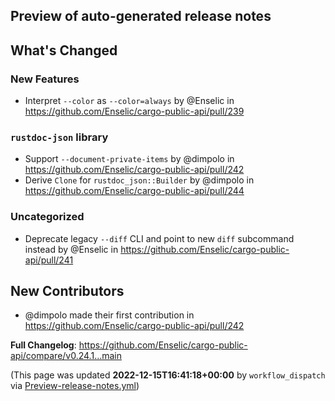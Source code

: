## Preview of auto-generated release notes
<!-- Release notes generated using configuration in .github/release.yml at main -->

## What's Changed
### New Features
* Interpret `--color` as `--color=always` by @Enselic in https://github.com/Enselic/cargo-public-api/pull/239
### `rustdoc-json` library
* Support `--document-private-items` by @dimpolo in https://github.com/Enselic/cargo-public-api/pull/242
* Derive `Clone` for `rustdoc_json::Builder` by @dimpolo in https://github.com/Enselic/cargo-public-api/pull/244
### Uncategorized
* Deprecate legacy `--diff` CLI and point to new `diff` subcommand instead by @Enselic in https://github.com/Enselic/cargo-public-api/pull/241

## New Contributors
* @dimpolo made their first contribution in https://github.com/Enselic/cargo-public-api/pull/242

**Full Changelog**: https://github.com/Enselic/cargo-public-api/compare/v0.24.1...main


(This page was updated **2022-12-15T16:41:18+00:00** by `workflow_dispatch` via [Preview-release-notes.yml](https://github.com/Enselic/cargo-public-api/actions/runs/3706090896))
